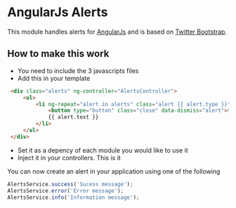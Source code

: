 # AngularJs Alerts
This module handles alerts for [AngularJs](http://angularjs.org/) and is based on [Twitter Bootstrap](http://twitter.github.io/bootstrap/).

## How to make this work
* You need to include the 3 javascripts files
* Add this in your template

```html
 <div class="alerts" ng-controller="AlertsController">
     <ul>
         <li ng-repeat="alert in alerts" class="alert {{ alert.type }}" ng-cloak>
             <button type="button" class="close" data-dismiss="alert">&times;</button>   
             {{ alert.text }} 
         </li>
     </ul>
 </div>
```
* Set it as a depency of each module you would like to use it
* Inject it in your controllers. This is it

You can now create an alert in your application using one of the following 
```javascript
AlertsService.success('Sucess message');
AlertsService.error('Error message');
AlertsService.info('Information message');
```
